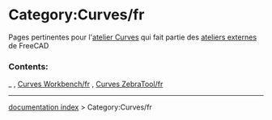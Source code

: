 # Category:Curves/fr
Pages pertinentes pour l\'[atelier Curves](Curves_Workbench/fr.md) qui fait partie des [ateliers externes](external_workbench.md) de FreeCAD

### Contents:

_ , [Curves Workbench/fr](Curves_Workbench/fr.md) , [Curves ZebraTool/fr](Curves_ZebraTool/fr.md)

---
[documentation index](../README.md) > Category:Curves/fr

